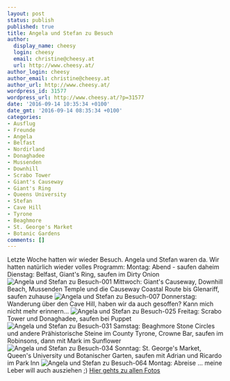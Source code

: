 ```yaml
---
layout: post
status: publish
published: true
title: Angela und Stefan zu Besuch
author:
  display_name: cheesy
  login: cheesy
  email: christine@cheesy.at
  url: http://www.cheesy.at/
author_login: cheesy
author_email: christine@cheesy.at
author_url: http://www.cheesy.at/
wordpress_id: 31577
wordpress_url: http://www.cheesy.at/?p=31577
date: '2016-09-14 10:35:34 +0100'
date_gmt: '2016-09-14 08:35:34 +0100'
categories:
- Ausflug
- Freunde
- Angela
- Belfast
- Nordirland
- Donaghadee
- Mussenden
- Downhill
- Scrabo Tower
- Giant's Causeway
- Giant's Ring
- Queens University
- Stefan
- Cave Hill
- Tyrone
- Beaghmore
- St. George's Market
- Botanic Gardens
comments: []
---
```

Letzte Woche hatten wir wieder Besuch. Angela und Stefan waren da. Wir hatten natürlich wieder volles Programm:
Montag: Abend - saufen daheim
Dienstag: Belfast, Giant's Ring, saufen im Dirty Onion
 ![Angela und Stefan zu Besuch-001](http://www.cheesy.at/wp-content/uploads/Angela-und-Stefan-zu-Besuch-001.jpg)
Mittwoch: Giant's Causeway, Downhill Beach, Mussenden Temple und die Causeway Coastal Route bis Glenariff, saufen zuhause
 ![Angela und Stefan zu Besuch-007](http://www.cheesy.at/wp-content/uploads/Angela-und-Stefan-zu-Besuch-007.jpg)
Donnerstag: Wanderung über den Cave Hill, haben wir da auch gesoffen? Kann mich nicht mehr erinnern...
 ![Angela und Stefan zu Besuch-025](http://www.cheesy.at/wp-content/uploads/Angela-und-Stefan-zu-Besuch-025.jpg)
Freitag: Scrabo Tower und Donaghadee, saufen bei Puppet
 ![Angela und Stefan zu Besuch-031](http://www.cheesy.at/wp-content/uploads/Angela-und-Stefan-zu-Besuch-031.jpg)
Samstag: Beaghmore Stone Circles und andere Prähistorische Steine im County Tyrone, Crowne Bar, saufen im Robinsons, dann mit Mark im Sunflower
 ![Angela und Stefan zu Besuch-034](http://www.cheesy.at/wp-content/uploads/Angela-und-Stefan-zu-Besuch-034.jpg)
Sonntag: St. George's Market, Queen's University und Botanischer Garten, saufen mit Adrian und Ricardo im Park Inn
 ![Angela und Stefan zu Besuch-064](http://www.cheesy.at/wp-content/uploads/Angela-und-Stefan-zu-Besuch-064.jpg)
Montag: Abreise ... meine Leber will auch ausziehen ;)
[Hier gehts zu allen Fotos](http://www.cheesy.at/fotos/sonstiges/leben-in-belfast/angela-und-stefan-zu-besuch/)
